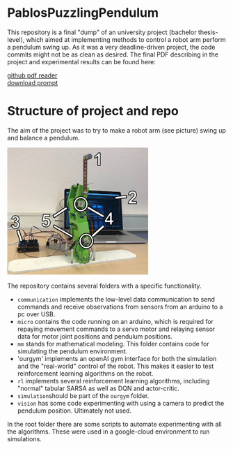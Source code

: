 # PablosPuzzlingPendulum

This repository is a final "dump" of an university project (bachelor thesis-level), which aimed at implementing methods to control a robot arm perform a pendulum swing up. As it was a very deadline-driven project, the code commits might not be as clean as desired. The final PDF describing in the project and experimental results can be found here:

[github pdf reader](https://github.com/nikvaessen/PablosPuzzlingPendulum/blob/master/article.pdf)  
[download prompt](https://github.com/nikvaessen/PablosPuzzlingPendulum/raw/master/article.pdf)


# Structure of project and repo

The aim of the project was to try to make a robot arm (see picture) swing up and balance a pendulum.

![image of robot set up](RobotSetUp.jpeg)

The repository contains several folders with a specific functionality. 

* `communication` implements the low-level data communication to send commands and receive observations from sensors from an arduino to a pc over USB. 
* `micro` contains the code running on an arduino, which is required for repaying movement commands to a servo motor and relaying sensor data for motor joint positions and pendulum positions.
* `mm` stands for mathematical modeling. This folder contains code for simulating the pendulum environment.
* 'ourgym' implements an openAI gym interface for both the simulation and the "real-world" control of the robot. This makes it easier to test reinforcement learning algorithms on the robot.
* `rl` implements several reinforcement learning algorithms, including "normal" tabular SARSA as well as DQN and actor-critic. 
* `simulation`should be part of the `ourgym` folder.
* `vision` has some code experimenting with using a camera to predict the pendulum position. Ultimately not used.

In the root folder there are some scripts to automate experimenting with all the algorithms. These were used in a google-cloud environment to run simulations.

